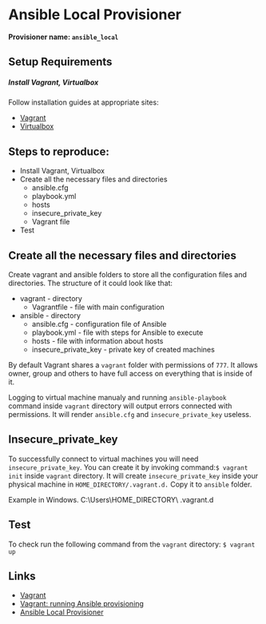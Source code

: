 # Ansible Local Provisioner

**Provisioner name: `ansible_local`**

## Setup Requirements

##### Install Vagrant, Virtualbox

Follow installation guides at appropriate sites:
- [Vagrant](https://developer.hashicorp.com/vagrant/docs/installation)
- [Virtualbox](https://www.virtualbox.org/wiki/Downloads)

## Steps to reproduce:

- Install Vagrant, Virtualbox
- Create all the necessary files and directories
    - ansible.cfg
    - playbook.yml
    - hosts
    - insecure_private_key
    - Vagrant file
- Test

## Create all the necessary files and directories

Create vagrant and ansible folders to store all the configuration files and directories. The structure of it could look like that:

- vagrant - directory
    - Vagrantfile - file with main configuration
- ansible - directory
    - ansible.cfg - configuration file of Ansible
    - playbook.yml - file with steps for Ansible to execute
    - hosts - file with information about hosts
    - insecure_private_key - private key of created machines

By default Vagrant shares a `vagrant` folder with permissions of `777`. It allows owner, group and others to have full access on everything that is inside of it.

Logging to virtual machine manualy and running `ansible-playbook` command inside `vagrant` directory will output errors connected with permissions. It will render `ansible.cfg` and `insecure_private_key` useless.

## Insecure_private_key

To successfully connect to virtual machines you will need `insecure_private_key`. You can create it by invoking command:`$ vagrant init` inside `vagrant` directory. It will create `insecure_private_key` inside your physical machine in `HOME_DIRECTORY/.vagrant.d.` Copy it to `ansible` folder.

Example in Windows. C:\Users\HOME_DIRECTORY\ .vagrant.d

## Test

To check run the following command from the `vagrant` directory: `$ vagrant up`

## Links

- [Vagrant](https://youtube.com/playlist?list=PLTd5ehIj0goPCodyeh2ThX37Ceh-2torY)
- [Vagrant: running Ansible provisioning](https://stackoverflow.com/questions/59678447/vagrant-running-ansible-provisioning-after-all-vms-booted-ansible-cannot-conne)
- [Ansible Local Provisioner](https://developer.hashicorp.com/vagrant/docs/provisioning/ansible_local#tips-and-tricks)